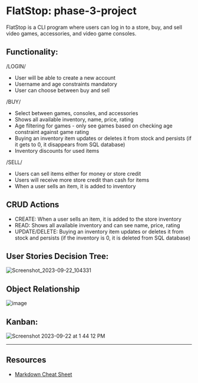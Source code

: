 # FlatStop: phase-3-project

FlatStop is a CLI program where users can log in to a store, buy, and sell video games, accessories, and video game consoles. 

## Functionality:

/LOGIN/

* User will be able to create a new account
* Username and age constraints mandatory
* User can choose between buy and sell

/BUY/
* Select between games, consoles, and accessories
* Shows all available inventory, name, price, rating
* Age filtering for games - only see games based on checking age constraint against game rating
* Buying an inventory item updates or deletes it from stock and persists (if it gets to 0, it disappears from SQL database)
* Inventory discounts for used items

/SELL/
* Users can sell items either for money or store credit 
* Users will receive more store credit than cash for items
* When a user sells an item, it is added to inventory

## CRUD Actions
* CREATE: When a user sells an item, it is added to the store inventory
* READ: Shows all available inventory and can see name, price, rating
* UPDATE/DELETE: Buying an inventory item updates or deletes it from stock and persists (if the inventory is 0, it is deleted from SQL database)

## User Stories Decision Tree: 
![Screenshot_2023-09-22_104331](https://github.com/kris-panko/phase-3-project/assets/136921157/22e1741b-00d4-4bea-be7e-d3685782a8f4)

## Object Relationship
![image](https://github.com/kris-panko/flatStop/assets/106281281/04344984-a17a-4959-8a51-8733c3a88aba)

## Kanban:
![Screenshot 2023-09-22 at 1 44 12 PM](https://github.com/kris-panko/phase-3-project/assets/136921157/ca44ce0b-efcf-477b-80ae-4a62b77d9501)


---

## Resources

- [Markdown Cheat Sheet](https://www.markdownguide.org/cheat-sheet/)
